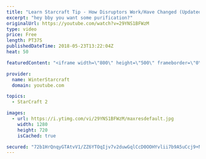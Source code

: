 ```yaml
---
title: "Learn Starcraft Tip - How Disruptors Work/Have Changed (Updated Patch 4.0 2018)"
excerpt: "hey bby you want some purification?"
originalUrl: https://youtube.com/watch?v=29YNS1BFWzM
type: video
price: Free
length: PT37S
publishedDateTime: 2018-05-23T13:22:04Z
heat: 50

featuredContent: "<iframe width=\"800\" height=\"500\" frameborder=\"0\" src=\"https://www.youtube.com/embed/29YNS1BFWzM\" allow=\"accelerometer; autoplay; encrypted-media; gyroscope; picture-in-picture\" allowfullscreen></iframe>"

provider:
  name: WinterStarcraft
  domain: youtube.com

topics:
  - StarCraft 2

images:
  - url: https://i.ytimg.com/vi/29YNS1BFWzM/maxresdefault.jpg
    width: 1280
    height: 720
    isCached: true

secured: "72b1HrQnqyGTAtvV1/ZZ6YTOqIjv7v2duwGqlCcD0OOHYvlii7b9A5uCcj9+NUkxF4bLxVN+0bZvpI+sK4RMJ2MkEJWxQCOLu3HcGx1bHKCdv/9DwSv8tju1sAOVOk4tLXn94TEL5gxlTVaKjh9zvlGf9rZ0rO4KVJ9bVlFUHB8Ls7gIt9ipXrvpz8FMrV+q+9TVjWh7ir2FH9rqX9HsajoVz0chxSaiexAM85z41Eb8Wt9ajLrFe+/as3D9LKnVPW4tdv1CDFesE23K59aseBbDopv/kd3Wj34sigt4bVE1+DBnw4dgDZgQf+cOxVLH5+MnCaV5Imr6kRdOFGwdUrIMqBkJiGQqGnOI59ifQhP8p+43fN4FYZC9LsH2nZDeZ+aT7Nza9rRktUKayJdZT8tZD4qEdmRHmtKUa7LIQH0=;3C+oRfJDdvUbD9PxhoU5MA=="
---
```



